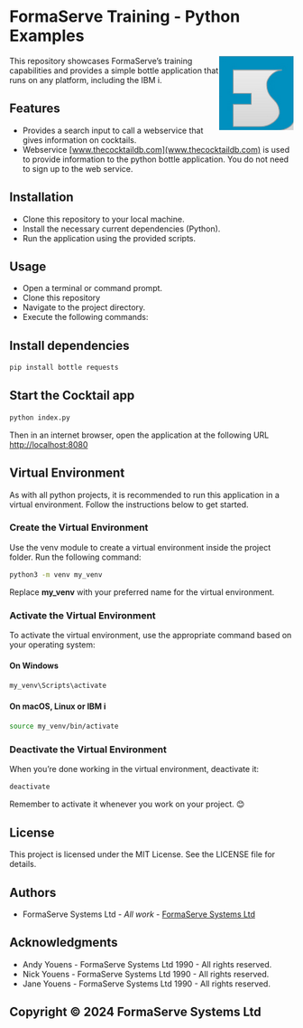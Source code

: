# FormaServe Training - Python Examples

<img src="/images/Logo.png" align="right">

This repository showcases FormaServe’s training capabilities and provides a simple bottle application that runs on any platform, including the IBM i.

## Features

* Provides a search input to call a webservice that gives information on cocktails.
* Webservice [www.thecocktaildb.com](www.thecocktaildb.com) is used to provide information to the python bottle application.  You do not need to sign up to the web service.

## Installation

* Clone this repository to your local machine.
* Install the necessary current dependencies (Python).
* Run the application using the provided scripts.

## Usage

* Open a terminal or command prompt.
* Clone this repository
* Navigate to the project directory.
* Execute the following commands:

## Install dependencies

```bash
pip install bottle requests

```

## Start the Cocktail app

```bash
python index.py
```

Then in an internet browser, open the application at the following URL [http://localhost:8080](http://localhost:8080)

## Virtual Environment

As with all python projects, it is recommended to run this application in a virtual environment.  Follow the instructions below to get started.

### Create the Virtual Environment

Use the venv module to create a virtual environment inside the project folder. Run the following command:

```bash
python3 -m venv my_venv
```

Replace **my_venv** with your preferred name for the virtual environment.

### Activate the Virtual Environment

To activate the virtual environment, use the appropriate command based on your operating system:

#### On Windows

```bash
my_venv\Scripts\activate
```

#### On macOS, Linux or IBM i

```bash
source my_venv/bin/activate
```

### Deactivate the Virtual Environment

When you’re done working in the virtual environment, deactivate it:

```bash
deactivate
```

Remember to activate it whenever you work on your project. 😊

## License

This project is licensed under the MIT License. See the LICENSE file for details.

## Authors

* FormaServe Systems Ltd - *All work* - [FormaServe Systems Ltd](https://www.formaserve.co.uk)

## Acknowledgments

* Andy Youens - FormaServe Systems Ltd 1990 - All rights reserved.
* Nick Youens - FormaServe Systems Ltd 1990 - All rights reserved.
* Jane Youens - FormaServe Systems Ltd 1990 - All rights reserved.

## Copyright © 2024 FormaServe Systems Ltd
